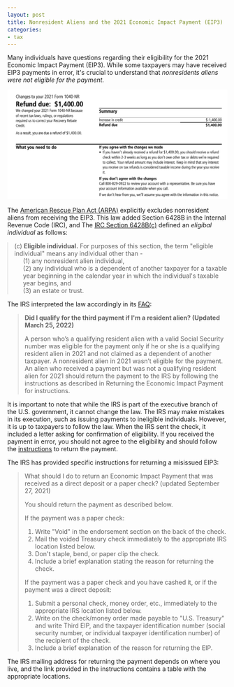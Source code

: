 ```yaml
---
layout: post
title: Nonresident Aliens and the 2021 Economic Impact Payment (EIP3)
categories:
- tax
---
```


Many individuals have questions regarding their eligibility for the 2021
Economic Impact Payment (EIP3). While some taxpayers may have received EIP3
payments in error, it's crucial to understand that *nonresidents aliens were not eligible for the payment.*

<img src="/assets/images/20250127-1400.png"/>

The [American Rescue Plan Act (ARPA)][arpa] explicitly excludes nonresident aliens from receiving the EIP3.
This law added Section 6428B in the Internal Revenue Code (IRC), and The [IRC Section 6428B(c)][irc] defined an *eligibal individual* as follows:

<blockquote style="margin-left: 0px;">
  (c) <b>Eligible individual.</b> For purposes of this section, the term "eligible individual" means any individual other than -<br>
    <span style="display: inline-block; margin-left: 20px;">(1) any nonresident alien individual,</span><br>
    <span style="display: inline-block; margin-left: 20px;">(2) any individual who is a dependent of another taxpayer for a taxable year beginning in the calendar year in which the individual's taxable year begins, and</span><br>
    <span style="display: inline-block; margin-left: 20px;">(3) an estate or trust.</span>
</blockquote>

The IRS interpreted the law accordingly in its [FAQ][faq]:

> **Did I qualify for the third payment if I'm a resident alien? (Updated March 25, 2022)**
>
> A person who’s a qualifying resident alien with a valid Social Security number
> was eligible for the payment only if he or she is a qualifying resident alien
> in 2021 and not claimed as a dependent of another taxpayer. A nonresident alien
> in 2021 wasn’t eligible for the payment. An alien who received a payment but
> was not a qualifying resident alien for 2021 should return the payment to the
> IRS by following the instructions as described in Returning the Economic Impact
> Payment for instructions.

It is important to note that while the IRS is part of the executive branch of
the U.S. government, it cannot change the law. The IRS may make
mistakes in its execution, such as issuing payments to ineligible individuals.
However, it is up to taxpayers to follow the law. When the IRS sent the check,
it included a letter asking for confirmation of eligibility. If you
received the payment in error, you should not agree to the eligibility and should
follow the [instructions][sendback] to return the payment.

The IRS has provided specific instructions for returning a misissued EIP3:

> What should I do to return an Economic Impact Payment that was received as a direct deposit or a paper check? (updated September 27, 2021)
> 
> You should return the payment as described below.
>
> If the payment was a paper check:
>
>  1. Write "Void" in the endorsement section on the back of the check.
>  2. Mail the voided Treasury check immediately to the appropriate IRS location listed below.
>  3. Don't staple, bend, or paper clip the check.
>  4. Include a brief explanation stating the reason for returning the check. 
>
> If the payment was a paper check and you have cashed it, or if the payment was a direct deposit:
>
>  1. Submit a personal check, money order, etc., immediately to the appropriate IRS location listed below.
>  2. Write on the check/money order made payable to "U.S. Treasury" and write Third EIP, and the taxpayer identification number (social security number, or individual taxpayer identification number) of the recipient of the check.
>  3. Include a brief explanation of the reason for returning the EIP.

The IRS mailing address for returning the payment depends on where you live,
and the link provided in the instructions contains a table with the appropriate
locations.

[arpa]: https://www.govinfo.gov/content/pkg/PLAW-117publ2/pdf/PLAW-117publ2.pdf
[irc]: https://www.taxnotes.com/research/federal/usc26/6428B
[faq]: https://www.irs.gov/newsroom/questions-and-answers-about-the-third-round-economic-impact-payment-topic-b-eligibility-and-calculation-of-the-third-payment
[sendback]: https://www.irs.gov/newsroom/questions-and-answers-about-the-third-round-economic-impact-payment-topic-i-returning-the-third-round-economic-impact-payment
